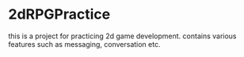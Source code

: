 # 2dRPGPractice
this is a project for practicing 2d game development. contains various features such as messaging, conversation etc.
